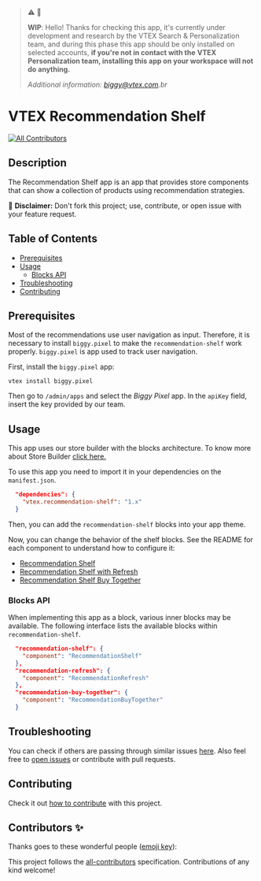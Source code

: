 > :warning: :hammer:
> 
> **WIP**: Hello! Thanks for checking this app, it's currently under development and research by the VTEX Search & Personalization team,
> and during this phase this app should be only installed on selected accounts, **if you're not in contact with the** 
> **VTEX Personalization team, installing this app on your workspace will not do anything.**
> 
> _Additional information: biggy@vtex.com.br_

# VTEX Recommendation Shelf
<!-- ALL-CONTRIBUTORS-BADGE:START - Do not remove or modify this section -->
[![All Contributors](https://img.shields.io/badge/all_contributors-0-orange.svg?style=flat-square)](#contributors-)
<!-- ALL-CONTRIBUTORS-BADGE:END -->

## Description

The Recommendation Shelf app is an app that provides store components that can show a collection of products using recommendation strategies.

:loudspeaker: **Disclaimer:** Don't fork this project; use, contribute, or open issue with your feature request.

## Table of Contents

- [Prerequisites](#prerequisites)
- [Usage](#usage)
  - [Blocks API](#blocks-api)
- [Troubleshooting](#troubleshooting)
- [Contributing](#contributing)

## Prerequisites

Most of the recommendations use user navigation as input. Therefore, it is necessary to install `biggy.pixel` to make the `recommendation-shelf` work properly. `biggy.pixel` is app used to track user navigation.

First, install the `biggy.pixel`  app:
```
vtex install biggy.pixel
```
Then go to `/admin/apps` and select the *Biggy Pixel* app. In the `apiKey` field, insert the key provided by our team.

## Usage

This app uses our store builder with the blocks architecture. To know more about Store Builder [click here.](https://help.vtex.com/en/tutorial/understanding-storebuilder-and-stylesbuilder#structuring-and-configuring-our-store-with-object-object)

To use this app you need to import it in your dependencies on the `manifest.json`.

```json
  "dependencies": {
    "vtex.recommendation-shelf": "1.x"
  }
```

Then, you can add the `recommendation-shelf` blocks into your app theme.

Now, you can change the behavior of the shelf blocks. See the README for each component to understand how to configure it:

- [Recommendation Shelf](RecommendationShelf.md)
- [Recommendation Shelf with Refresh](RecommendationRefresh.md)
- [Recommendation Shelf Buy Together](BuyTogether.md)

### Blocks API

When implementing this app as a block, various inner blocks may be available.
The following interface lists the available blocks within `recommendation-shelf`.

```json
  "recommendation-shelf": {
    "component": "RecommendationShelf"
  },
  "recommendation-refresh": {
    "component": "RecommendationRefresh"
  },
  "recommendation-buy-together": {
    "component": "RecommendationBuyTogether"
  }
```

## Troubleshooting

You can check if others are passing through similar issues [here](https://github.com/vtex-apps/recommendation-shelf/issues). Also feel free to [open issues](https://github.com/vtex-apps/recommendation-shelf/issues/new) or contribute with pull requests.

## Contributing

Check it out [how to contribute](https://github.com/vtex-apps/awesome-io#contributing) with this project.

<!-- DOCS-IGNORE:start -->
## Contributors ✨

Thanks goes to these wonderful people ([emoji key](https://allcontributors.org/docs/en/emoji-key)):

<!-- ALL-CONTRIBUTORS-LIST:START - Do not remove or modify this section -->
<!-- prettier-ignore-start -->
<!-- markdownlint-disable -->

<!-- markdownlint-enable -->
<!-- prettier-ignore-end -->
<!-- ALL-CONTRIBUTORS-LIST:END -->

This project follows the [all-contributors](https://github.com/all-contributors/all-contributors) specification. Contributions of any kind welcome!

<!-- DOCS-IGNORE:end -->
